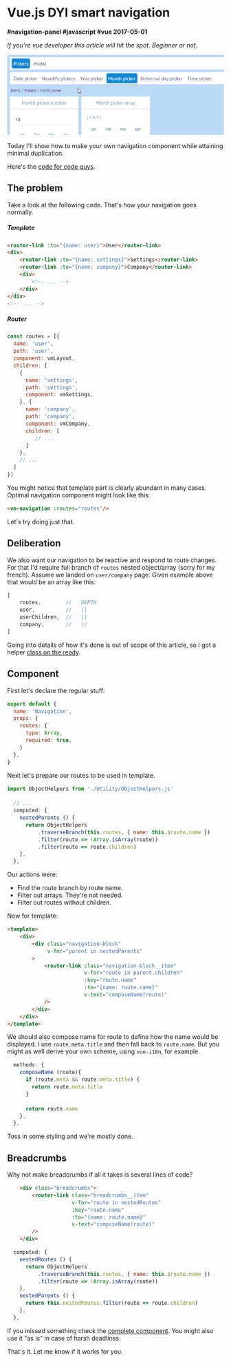 # Vue.js DYI smart navigation

**#navigation-panel #javascript #vue 2017-05-01**

*If you're vue developer this article will hit the spot. Beginner or not.*

![vue navigation](assets/navigation.gif)


Today I'll show how to make your own navigation component while attaining minimal duplication.

Here's the [code for code guys][navigation component].

## The problem

Take a look at the following code. That's how your navigation goes normally.

##### Template

```html
<router-link :to="{name: user}">User</router-link>
<div>
    <router-link :to="{name: settings}">Settings</router-link>
    <router-link :to="{name: company}">Company</router-link>
    <div>
        <!-- ... -->
    </div>
</div>
<!-- ... -->
```

##### Router 

```javascript
const routes = [{
  name: 'user',
  path: 'user',
  component: vmLayout,
  children: [
    {
      name: 'settings',
      path: 'settings',
      component: vmSettings,
    }, {
      name: 'company',
      path: 'company',
      component: vmCompany,
      children: [
         // ...
      ]
    },
    // ...
  ]
}]
```

You might notice that template part is clearly abundant in many cases. Optimal navigation component might look like this:
```html
<vm-navigation :routes="routes"/>
```

Let's try doing just that.

## Deliberation

We also want our navigation to be reactive and respond to route changes. For that I'd require full branch of `routes` nested object/array (sorry for my french). Assume we landed on `user/company` page. Given example above that would be an array like this:

```javascript
[
    routes,        //   DEPTH
    user,          //   ||
    userChildren,  //   ||
    company,       //   \/
]
```

Going into details of how it's done is out of scope of this article, so I got a helper [class on the ready][object helpers].

## Component

First let's declare the regular stuff:
```javascript
export default {
  name: 'Navigation',
  props: {
    routes: {
      type: Array,
      required: true,
    }
  },
}
```
Next let's prepare our routes to be used in template.
```javascript
import ObjectHelpers from './Utility/ObjectHelpers.js'

  // ...
  computed: {
    nestedParents () {
      return ObjectHelpers
          .traverseBranch(this.routes, { name: this.$route.name })
          .filter(route => !Array.isArray(route))
          .filter(route => route.children)
    },
  },
```

Our actions were:
* Find the route branch by route name.
* Filter out arrays. They're not needed.
* Filter out routes without children.

Now for template:
```html
<template>
    <div>
        <div class="navigation-block"
             v-for="parent in nestedParents"
        >
            <router-link class="navigation-block__item"
                         v-for="route in parent.children"
                         :key="route.name"
                         :to="{name: route.name}"
                         v-text="composeName(route)"
            />
        </div>
    </div>
</template>
```

We should also compose name for route to define how the name would be displayed. I use `route.meta.title` and then fall back to `route.name`. But you might as well derive your own scheme, using `vue-i18n`, for example. 

```javascript
  methods: {
    composeName (route){
      if (route.meta && route.meta.title) {
        return route.meta.title
      }

      return route.name
    },
  },
```

Toss in some styling and we're mostly done. 

## Breadcrumbs

Why not make breadcrumbs if all it takes is several lines of code?

```html
    <div class="breadcrumbs">
        <router-link class="breadcrumbs__item"
                     v-for="route in nestedRoutes"
                     :key="route.name"
                     :to="{name: route.name}"
                     v-text="composeName(route)"
        />
    </div>
```

```javascript
  computed: {
    nestedRoutes () {
      return ObjectHelpers
          .traverseBranch(this.routes, { name: this.$route.name })
          .filter(route => !Array.isArray(route))
    },
    nestedParents () {
      return this.nestedRoutes.filter(route => route.children)
    },
  },
```

If you missed something check the [complete component][navigation component]. You might also use it "as is" in case of harsh deadlines.

That's it. Let me know if it works for you.

[full source]: https://github.com/asvae/my-articles/blob/master/vue-navbar
[navigation component]: https://github.com/asvae/my-articles/blob/master/vue-navbar/src/NavigationBlock.vue
[object helpers]: https://github.com/asvae/my-articles/blob/master/vue-navbar/src/Utility/ObjectHelpers.js